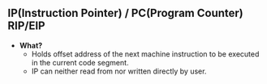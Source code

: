 ## IP(Instruction Pointer) / PC(Program Counter)    RIP/EIP
  - **What?**
    - Holds offset address of the next machine instruction to be executed in the current code segment.
    - IP can neither read from nor written directly by user.
